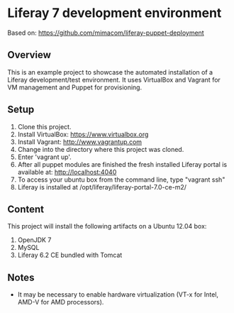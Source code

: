 # Liferay 7 development environment

Based on: <https://github.com/mimacom/liferay-puppet-deployment>

## Overview

This is an example project to showcase the automated installation of a Liferay development/test environment. It uses VirtualBox and Vagrant for VM management and Puppet for provisioning.

## Setup

1. Clone this project.
2. Install VirtualBox: <https://www.virtualbox.org>
3. Install Vagrant: <http://www.vagrantup.com>
4. Change into the directory where this project was cloned.
5. Enter 'vagrant up'.
6. After all puppet modules are finished the fresh installed Liferay portal is available at: <http://localhost:4040>
7. To access your ubuntu box from the command line, type "vagrant ssh"
8. Liferay is installed at /opt/liferay/liferay-portal-7.0-ce-m2/

## Content

This project will install the following artifacts on a Ubuntu 12.04 box:

1. OpenJDK 7
2. MySQL
3. Liferay 6.2 CE bundled with Tomcat

## Notes

- It may be necessary to enable hardware virtualization (VT-x for Intel, AMD-V for AMD processors).
